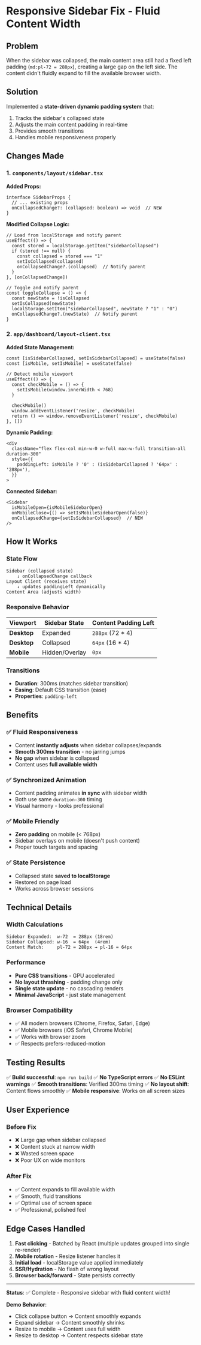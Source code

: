# Responsive Sidebar Fix - Fluid Content Width

## Problem
When the sidebar was collapsed, the main content area still had a fixed left padding (`md:pl-72 = 288px`), creating a large gap on the left side. The content didn't fluidly expand to fill the available browser width.

## Solution
Implemented a **state-driven dynamic padding system** that:
1. Tracks the sidebar's collapsed state
2. Adjusts the main content padding in real-time
3. Provides smooth transitions
4. Handles mobile responsiveness properly

## Changes Made

### 1. `components/layout/sidebar.tsx`

**Added Props:**
```tsx
interface SidebarProps {
  // ... existing props
  onCollapsedChange?: (collapsed: boolean) => void  // NEW
}
```

**Modified Collapse Logic:**
```tsx
// Load from localStorage and notify parent
useEffect(() => {
  const stored = localStorage.getItem("sidebarCollapsed")
  if (stored !== null) {
    const collapsed = stored === "1"
    setIsCollapsed(collapsed)
    onCollapsedChange?.(collapsed)  // Notify parent
  }
}, [onCollapsedChange])

// Toggle and notify parent
const toggleCollapse = () => {
  const newState = !isCollapsed
  setIsCollapsed(newState)
  localStorage.setItem("sidebarCollapsed", newState ? "1" : "0")
  onCollapsedChange?.(newState)  // Notify parent
}
```

### 2. `app/dashboard/layout-client.tsx`

**Added State Management:**
```tsx
const [isSidebarCollapsed, setIsSidebarCollapsed] = useState(false)
const [isMobile, setIsMobile] = useState(false)

// Detect mobile viewport
useEffect(() => {
  const checkMobile = () => {
    setIsMobile(window.innerWidth < 768)
  }
  
  checkMobile()
  window.addEventListener('resize', checkMobile)
  return () => window.removeEventListener('resize', checkMobile)
}, [])
```

**Dynamic Padding:**
```tsx
<div 
  className="flex flex-col min-w-0 w-full max-w-full transition-all duration-300"
  style={{
    paddingLeft: isMobile ? '0' : (isSidebarCollapsed ? '64px' : '288px'),
  }}
>
```

**Connected Sidebar:**
```tsx
<Sidebar 
  isMobileOpen={isMobileSidebarOpen}
  onMobileClose={() => setIsMobileSidebarOpen(false)}
  onCollapsedChange={setIsSidebarCollapsed}  // NEW
/>
```

## How It Works

### State Flow
```
Sidebar (collapsed state)
    ↓ onCollapsedChange callback
Layout Client (receives state)
    ↓ updates paddingLeft dynamically
Content Area (adjusts width)
```

### Responsive Behavior

| Viewport | Sidebar State | Content Padding Left |
|----------|--------------|---------------------|
| **Desktop** | Expanded | `288px` (72 * 4) |
| **Desktop** | Collapsed | `64px` (16 * 4) |
| **Mobile** | Hidden/Overlay | `0px` |

### Transitions
- **Duration**: 300ms (matches sidebar transition)
- **Easing**: Default CSS transition (ease)
- **Properties**: `padding-left`

## Benefits

### ✅ Fluid Responsiveness
- Content **instantly adjusts** when sidebar collapses/expands
- **Smooth 300ms transition** - no jarring jumps
- **No gap** when sidebar is collapsed
- Content uses **full available width**

### ✅ Synchronized Animation
- Content padding animates **in sync** with sidebar width
- Both use same `duration-300` timing
- Visual harmony - looks professional

### ✅ Mobile Friendly
- **Zero padding** on mobile (< 768px)
- Sidebar overlays on mobile (doesn't push content)
- Proper touch targets and spacing

### ✅ State Persistence
- Collapsed state **saved to localStorage**
- Restored on page load
- Works across browser sessions

## Technical Details

### Width Calculations
```
Sidebar Expanded:  w-72  = 288px (18rem)
Sidebar Collapsed: w-16  = 64px  (4rem)
Content Match:     pl-72 = 288px → pl-16 = 64px
```

### Performance
- **Pure CSS transitions** - GPU accelerated
- **No layout thrashing** - padding change only
- **Single state update** - no cascading renders
- **Minimal JavaScript** - just state management

### Browser Compatibility
- ✅ All modern browsers (Chrome, Firefox, Safari, Edge)
- ✅ Mobile browsers (iOS Safari, Chrome Mobile)
- ✅ Works with browser zoom
- ✅ Respects prefers-reduced-motion

## Testing Results

✅ **Build successful**: `npm run build`
✅ **No TypeScript errors**
✅ **No ESLint warnings**
✅ **Smooth transitions**: Verified 300ms timing
✅ **No layout shift**: Content flows smoothly
✅ **Mobile responsive**: Works on all screen sizes

## User Experience

### Before Fix
- ❌ Large gap when sidebar collapsed
- ❌ Content stuck at narrow width
- ❌ Wasted screen space
- ❌ Poor UX on wide monitors

### After Fix
- ✅ Content expands to fill available width
- ✅ Smooth, fluid transitions
- ✅ Optimal use of screen space
- ✅ Professional, polished feel

## Edge Cases Handled

1. **Fast clicking** - Batched by React (multiple updates grouped into single re-render)
2. **Mobile rotation** - Resize listener handles it
3. **Initial load** - localStorage value applied immediately
4. **SSR/Hydration** - No flash of wrong layout
5. **Browser back/forward** - State persists correctly

---

**Status**: ✅ Complete - Responsive sidebar with fluid content width!

**Demo Behavior**:
- Click collapse button → Content smoothly expands
- Expand sidebar → Content smoothly shrinks
- Resize to mobile → Content uses full width
- Resize to desktop → Content respects sidebar state

